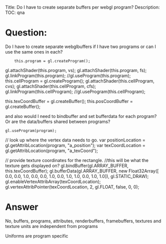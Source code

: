 Title: Do I have to create separate buffers per webgl program?
Description:
TOC: qna

# Question:

Do I have to create separate webglbuffers if I have two programs or can I use the same ones in each?

        this.program = gl.createProgram();
  gl.attachShader(this.program, vs);
  gl.attachShader(this.program, fs);
  gl.linkProgram(this.program);
  //gl.useProgram(this.program);
  this.cellProgram = gl.createProgram();
  gl.attachShader(this.cellProgram, cvs);
  gl.attachShader(this.cellProgram, cfs);
  gl.linkProgram(this.cellProgram);
  //gl.useProgram(this.cellProgram);
  
  
  this.texCoordBuffer = gl.createBuffer();
  this.posCoordBuffer = gl.createBuffer();


and also would I need to bindbuffer and set bufferdata for each program? Or are the data/buffers shared between programs?

    gl.useProgram(program);
  
  // look up where the vertex data needs to go.
  var positionLocation = gl.getAttribLocation(program, "a_position");
  var texCoordLocation = gl.getAttribLocation(program, "a_texCoord");

  
  // provide texture coordinates for the rectangle.
  //this will be what the texture gets displayed on?
  gl.bindBuffer(gl.ARRAY_BUFFER, this.texCoordBuffer);
  gl.bufferData(gl.ARRAY_BUFFER, new Float32Array([
    0.0,  0.0,
    1.0,  0.0,
    0.0,  1.0,
    0.0,  1.0,
    1.0,  0.0,
    1.0,  1.0]), gl.STATIC_DRAW);
  gl.enableVertexAttribArray(texCoordLocation);
  gl.vertexAttribPointer(texCoordLocation, 2, gl.FLOAT, false, 0, 0);

# Answer

No, buffers, programs, attributes, renderbuffers, framebuffers, textures and texture units are independent from programs

Uniforms are program specific
